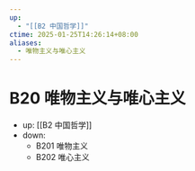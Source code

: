 ```yaml
---
up:
  - "[[B2 中国哲学]]"
ctime: 2025-01-25T14:26:14+08:00
aliases:
  - 唯物主义与唯心主义
---
```


# B20 唯物主义与唯心主义

- up: [[B2 中国哲学]]
- down:	
	- B201 唯物主义
	- B202 唯心主义
	
